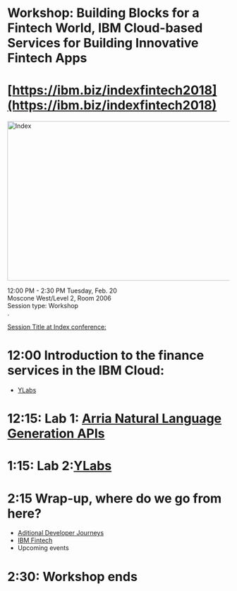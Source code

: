 # Workshop: Building Blocks for a Fintech World, IBM Cloud-based Services for Building Innovative Fintech Apps

# [https://ibm.biz/indexfintech2018](https://ibm.biz/indexfintech2018)

<img src="https://farm5.staticflickr.com/4759/28189306259_b23c184cf5_z.jpg" width="623" height="361" alt="Index"><p>
 
12:00 PM - 2:30 PM Tuesday, Feb. 20 <br>
Moscone West/Level 2, Room 2006 <br>
Session type: Workshop <br>
.
<p>
 
[Session Title at Index conference:](https://developer.ibm.com/indexconf/sessions/#!?id=5454)

<p>

# 12:00  Introduction to the finance services in the IBM Cloud: 
* [YLabs](https://console.bluemix.net/catalog/services/ylabs)

# 12:15: Lab 1: [Arria Natural Language Generation APIs](https://console.bluemix.net/catalog/services/natural-language-generation-apis)  

# 1:15:  Lab 2:[YLabs](https://console.bluemix.net/catalog/services/ylabs?taxonomyNavigation=finance) 

# 2:15 Wrap-up, where do we go from here?
* [Aditional Developer Journeys](https://developer.ibm.com/code/journey/) 
* [IBM Fintech](https://www.ibm.com/us-en/marketplace/learning-lab/fintech)
* Upcoming events

# 2:30:  Workshop ends  
